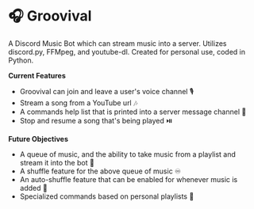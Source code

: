 # 🎧 Groovival 
A Discord Music Bot which can stream music into a server. Utilizes discord.py, FFMpeg, and youtube-dl. Created for personal use, coded in Python.

__Current Features__
- Groovival can join and leave a user's voice channel 🎙️
- Stream a song from a YouTube url 🎶
- A commands help list that is printed into a server message channel 🦮
- Stop and resume a song that's being played ⏯️

__Future Objectives__
- A queue of music, and the ability to take music from a playlist and stream it into the bot 📝
- A shuffle feature for the above queue of music ♾️
- An auto-shuffle feature that can be enabled for whenever music is added 💌
- Specialized commands based on personal playlists 🌟
